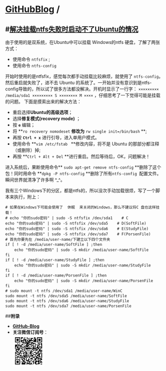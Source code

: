 [**GitHubBlog**](https://github.com/bbxytl/bbxytl.github.com/tree/master/blog#home--githubblog) /
=====
#[**解决挂载ntfs失败时启动不了Ubuntu的情况**](https://github.com/bbxytl/bbxytl.github.com/blob/master/blog/pages/150009_解决挂载ntfs失败时启动不了Ubuntu的情况.md#githubblog-)
----
由于使用的是双系统，在Ubuntu中可以挂载 Windows的ntfs 硬盘，了解了两张方式：

- 使用命令 `ntfsfix` ;
- 使用命令 `ntfs-config`

开始时使用的是ntfsfix，感觉每次都手动挂载比较麻烦，就使用了 `ntfs-config`。然后重启就失败了，进不去 Ubuntu 的系统了。一开始并没有意识到是ntfs-config导致的，所以试了很多方法都没解决。开机时显示了一行字：
`××××××××× /media/sda1 ××××××××× S ×××××××× M ××××` ，仔细思考了一下觉得可能是挂载的问题。 下面是摸索出来的解决方法：

- 重启选择**Ubuntu的高级选项**；
- 选择**修复模式(recovery mode)** ；
- 按 **`e`** 编辑；
- 将 **`ro recovery nomodeset` **修改为** `rw single init=/bin/bash` **;
- 再按  **`Ctrl + x`** 进行引导，进入单用户模式。
- 使用命令 **`vim /etc/fstab ` **修改内容，将不是 Ubuntu 的那部分都注释（或删除）掉;
- 再按 **`Ctrl + Alt + Del` **进行重启。然后等待后，OK，问题解决！

进入系统后，果断使用命令** `sudo apt-get remove ntfs-config` **删除了这个包！同时用命令 **`dpkg -P ntfs-config` **删除了所有`ntfs-config `配置文件。瞬间世界就清净了许多啊 ^_^。

我有三个Windows下的分区，都是ntfs的，所以没次手动加载很烦，写了一个脚本来执行，附上：
```shell
# 如果在Windows下可能会使用了  休眠  来关闭的Windows，那么不建议将C 盘也这样挂载！
# echo "你的sudo密码" | sudo -S ntfsfix /dev/sda1    # C
echo "你的sudo密码" | sudo -S ntfsfix /dev/sda5    # D(SoftFile)
echo "你的sudo密码" | sudo -S ntfsfix /dev/sda6    # E(StudyFile)
echo "你的sudo密码" | sudo -S ntfsfix /dev/sda7    # F(PorsenFile)
# 首先你要先在 /media/user-name/下建立以下四个文件夹
if [ ! -d /media/user-name/SoftFile ] ;then 
	echo "你的sudo密码" | sudo -S mkdir /media/user-name/SoftFile
fi
if [ ! -d /media/user-name/StudyFile ] ;then 
	echo "你的sudo密码" | sudo -S mkdir /media/user-name/StudyFile
fi
if [ ! -d /media/user-name/PorsenFile ] ;then 
	echo "你的sudo密码" | sudo -S mkdir /media/user-name/PorsenFile
fi
# sudo mount -t ntfs /dev/sda1 /media/user-name/WinC
sudo mount -t ntfs /dev/sda5 /media/user-name/SoftFile
sudo mount -t ntfs /dev/sda6 /media/user-name/StudyFile
sudo mount -t ntfs /dev/sda7 /media/user-name/PorsenFile
```


##**附录**
- **[GitHub-Blog](http://bbxytl.github.io/)**
- **关注微信订阅号**：     
    ![关注微信订阅号](./images/qrcodes/qrcode_100.jpg)
